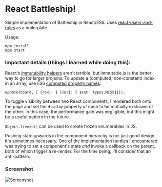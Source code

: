 React Battleship!
===================

Simple implementation of Battleship in React/ES6.  Uses [react-users-and-roles] as a boilerplate.

Usage:

```
npm install
npm start
```

### Important details (things I learned while doing this):

React's [immutability helpers] aren't terrible, but Immutable.js is the better way to go for larger projects.  To update a (computed, non-constant) index in an array, use ES6 [computed property names]:

	update(board, { [row]: { [col]: { $set: types.MISS}}});

To toggle visibility between two React components, I rendered both onto the page and set the `display` property of each to be mutually exclusive of the other.  In this case, the performance gain was negligible, but this might be a useful pattern in the future.

`Object.freeze()` can be used to create frozen enumerables in JS.

Pushing state upwards in the component hierarchy is not just good design, it's sometimes necessary.  One of the implementation hurdles I encountered was trying to set a component's state *and* invoke a callback on the parent, both of which trigger a re-render.  For the time being, I'll consider that an anti-pattern.

### Screenshot

![Screenshot](http://mynnx.github.io/react-battleship/screenshot.png)

[react-users-and-roles]: https://github.com/mynnx/react-users-and-roles
[immutability helpers]: https://facebook.github.io/react/docs/update.html
[computed property names]: https://developer.mozilla.org/en-US/docs/Web/JavaScript/Reference/Operators/Object_initializer#Computed_property_names
